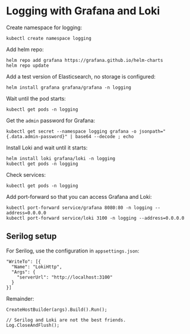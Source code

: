 # Logging with Grafana and Loki

Create namespace for logging:

```
kubectl create namespace logging
```

Add helm repo:

```
helm repo add grafana https://grafana.github.io/helm-charts
helm repo update
```

Add a test version of Elasticsearch, no storage is configured:

```
helm install grafana grafana/grafana -n logging
```

Wait until the pod starts:

```
kubectl get pods -n logging
```

Get the `admin` password for Grafana:

```
kubectl get secret --namespace logging grafana -o jsonpath="{.data.admin-password}" | base64 --decode ; echo
```

Install Loki and wait until it starts:

```
helm install loki grafana/loki -n logging 
kubectl get pods -n logging
```

Check services:

```
kubectl get pods -n logging
```

Add port-forward so that you can access Grafana and Loki:

```
kubectl port-forward service/grafana 8080:80 -n logging --address=0.0.0.0
kubectl port-forward service/loki 3100 -n logging --address=0.0.0.0
```

## Serilog setup


For Serilog, use the configuration in `appsettings.json`:

```
"WriteTo": [{
  "Name": "LokiHttp",
  "Args": {
    "serverUrl": "http://localhost:3100"
  }
}]
```

Remainder:

```
CreateHostBuilder(args).Build().Run();

// Serilog and Loki are not the best friends.
Log.CloseAndFlush();
```
